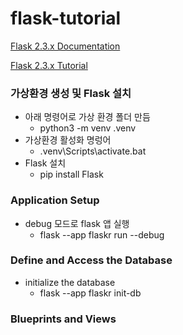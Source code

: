 # flask-tutorial

[Flask 2.3.x Documentation](https://flask.palletsprojects.com/en/2.3.x/)

[Flask 2.3.x Tutorial](https://flask.palletsprojects.com/en/2.3.x/tutorial/)

### 가상환경 생성 및 Flask 설치

- 아래 명령어로 가상 환경 폴더 만듬
    - python3 -m venv .venv
- 가상환경 활성화 명렁어
    - .venv\Scripts\activate.bat
- Flask 설치
    - pip install Flask


### Application Setup

- debug 모드로 flask 앱 실행
    - flask --app flaskr run --debug

### Define and Access the Database

- initialize the database
    - flask --app flaskr init-db

### Blueprints and Views
